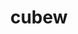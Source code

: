 ---
title: "cubew"
layout: cache
category: package
meta: {"versions": ["4.5"], "compilers": ["gcc@7.3.1"]}
spec_files: 
 - spec-0.json
spec_names:
 - 'cubew@4.5%gcc@7.3.1 arch=linux-amzn2-x86_64 ^zlib@1.2.11%gcc@7.3.1+optimize+pic+shared arch=linux-amzn2-x86_64'
---